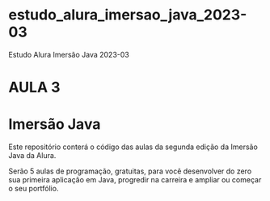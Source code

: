# estudo_alura_imersao_java_2023-03
Estudo Alura Imersão Java 2023-03

# AULA 3
# Imersão Java
Este repositório conterá o código das aulas da segunda edição da Imersão Java da Alura.

Serão 5 aulas de programação, gratuitas, para você desenvolver do zero sua primeira aplicação em Java, progredir na carreira e ampliar ou começar o seu portfólio.
